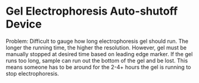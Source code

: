 Gel Electrophoresis Auto-shutoff Device
================================

Problem: Difficult to gauge how long electrophoresis gel should run. The longer the running time, the higher the resolution. However, gel must be manually stopped at desired time based on leading edge marker. If the gel runs too long, sample can run out the bottom of the gel and be lost. This means someone has to be around for the 2-4+ hours the gel is running to stop electrophoresis.
